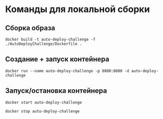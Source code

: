 # Команды для локальной сборки

## Сборка образа

`docker build -t auto-deploy-challenge -f ./AutoDeployChallenge/Dockerfile .`

## Создание + запуск контейнера

`docker run --name auto-deploy-challenge -p 8080:8080 -d auto-deploy-challenge`

## Запуск/остановка контейнера

`docker start auto-deploy-challenge`

`docker stop auto-deploy-challenge`
